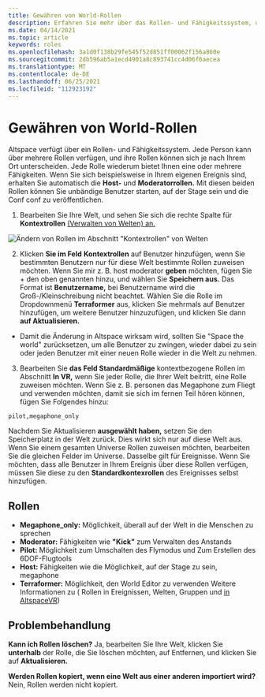 ```yaml
---
title: Gewähren von World-Rollen
description: Erfahren Sie mehr über das Rollen- und Fähigkeitssystem, und erhalten Sie schritt-für-Schritt-Anweisungen zum Zuweisen von Rollen für Benutzer in Ihren AltspaceVR-Welten.
ms.date: 04/14/2021
ms.topic: article
keywords: roles
ms.openlocfilehash: 3a1d0f138b29fe545f52d851ff00062f156a860e
ms.sourcegitcommit: 2db596ab5a1ecd4901a8c893741cc4d06f6aecea
ms.translationtype: MT
ms.contentlocale: de-DE
ms.lasthandoff: 06/25/2021
ms.locfileid: "112923192"
---
```

# <a name="granting-world-roles"></a>Gewähren von World-Rollen

Altspace verfügt über ein Rollen- und Fähigkeitssystem. Jede Person kann über mehrere Rollen verfügen, und ihre Rollen können sich je nach Ihrem Ort unterscheiden. Jede Rolle wiederum bietet Ihnen eine oder mehrere Fähigkeiten. Wenn Sie sich beispielsweise in Ihrem eigenen Ereignis sind, erhalten Sie automatisch die **Host-** und **Moderatorrollen.** Mit diesen beiden Rollen können Sie unbändige Benutzer starten, auf der Stage sein und die Conf conf zu veröffentlichen.

1. Bearbeiten Sie Ihre Welt, und sehen Sie sich die rechte Spalte für **Kontextrollen** [(Verwalten von Welten) an.](managing-worlds.md)

![Ändern von Rollen im Abschnitt "Kontextrollen" von Welten](images/granting-roles.png)

2. Klicken **Sie im Feld** **Kontextrollen** auf Benutzer hinzufügen, wenn Sie bestimmten Benutzern nur für diese Welt bestimmte Rollen zuweisen möchten. Wenn Sie mir z. B. host moderator **geben** möchten, fügen Sie  +  den oben genannten hinzu, und wählen Sie **Speichern aus.** Das Format ist **Benutzername,** bei Benutzername wird die Groß-/Kleinschreibung nicht beachtet. Wählen Sie die Rolle im Dropdownmenü **Terraformer** aus, klicken Sie mehrmals auf Benutzer hinzufügen, um weitere Benutzer hinzuzufügen, und klicken Sie dann **auf Aktualisieren.**

* Damit die Änderung in Altspace wirksam wird, sollten Sie "Space the world" zurücksetzen, um alle Benutzer zu zwingen, wieder dabei zu sein oder jeden Benutzer mit einer neuen Rolle wieder in die Welt zu nehmen.

3. Bearbeiten Sie **das Feld Standardmäßige** kontextbezogene Rollen im Abschnitt **In VR,** wenn Sie jeder Rolle, die Ihrer Welt beitritt, eine Rolle zuweisen möchten. Wenn Sie z. B. personen das Megaphone zum Fliegt und verwenden möchten, damit sie sich im fernen Teil hören können, fügen Sie Folgendes hinzu:

```
pilot,megaphone_only
```

Nachdem Sie Aktualisieren **ausgewählt haben,** setzen Sie den Speicherplatz in der Welt zurück. Dies wirkt sich nur auf diese Welt aus. Wenn Sie einem gesamten Universe Rollen zuweisen möchten, bearbeiten Sie die gleichen Felder im Universe. Dasselbe gilt für Ereignisse. Wenn Sie möchten, dass alle Benutzer in Ihrem Ereignis über diese Rollen verfügen, müssen Sie diese zu den **Standardkontexrollen** des Ereignisses selbst hinzufügen.

## <a name="roles"></a>Rollen

* **Megaphone_only:** Möglichkeit, überall auf der Welt in die Menschen zu sprechen
* **Moderator:** Fähigkeiten wie **"Kick"** zum Verwalten des Anstands
* **Pilot:** Möglichkeit zum Umschalten des Flymodus und Zum Erstellen des 6DOF-Flugtools
* **Host:** Fähigkeiten wie die Möglichkeit, auf der Stage zu sein, megaphone
* **Terraformer:** Möglichkeit, den World Editor zu verwenden Weitere Informationen zu ( Rollen in Ereignissen, Welten, Gruppen und [in AltspaceVR](../getting-started/roles.md))

## <a name="troubleshooting"></a>Problembehandlung

**Kann ich Rollen löschen?**
Ja, bearbeiten Sie Ihre Welt, klicken Sie **unterhalb** der Rolle, die Sie löschen möchten, auf Entfernen, und klicken Sie auf **Aktualisieren.**

**Werden Rollen kopiert, wenn eine Welt aus einer anderen importiert wird?**
Nein, Rollen werden nicht kopiert.